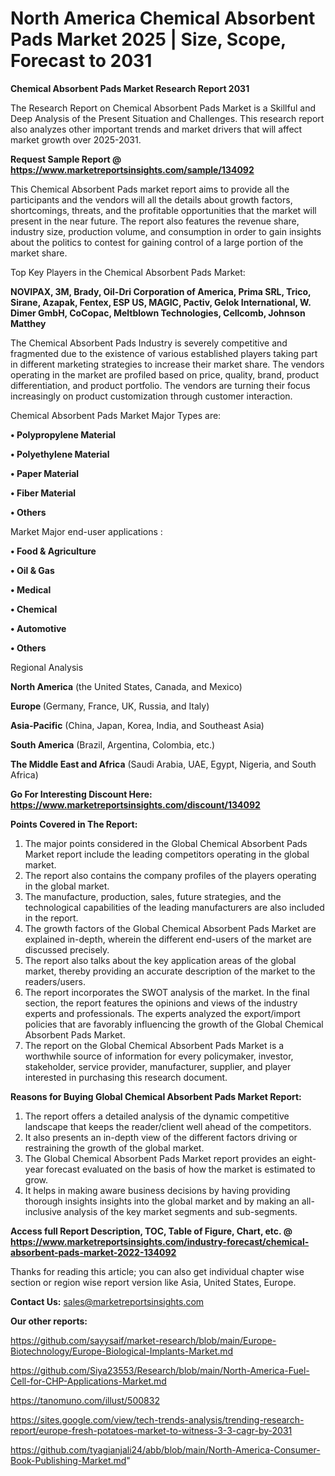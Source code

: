 # North America Chemical Absorbent Pads Market 2025 | Size, Scope, Forecast to 2031

<strong>Chemical Absorbent Pads Market Research Report 2031</strong>

The Research Report on Chemical Absorbent Pads Market is a Skillful and Deep Analysis of the Present Situation and Challenges. This research report also analyzes other important trends and market drivers that will affect market growth over 2025-2031.

<strong>Request Sample Report @ <a href=https://www.marketreportsinsights.com/sample/134092>https://www.marketreportsinsights.com/sample/134092</a></strong>

This Chemical Absorbent Pads market report aims to provide all the participants and the vendors will all the details about growth factors, shortcomings, threats, and the profitable opportunities that the market will present in the near future. The report also features the revenue share, industry size, production volume, and consumption in order to gain insights about the politics to contest for gaining control of a large portion of the market share.

Top Key Players in the Chemical Absorbent Pads Market:

<strong>NOVIPAX, 3M, Brady, Oil-Dri Corporation of America, Prima SRL, Trico, Sirane, Azapak, Fentex, ESP US, MAGIC, Pactiv, Gelok International, W. Dimer GmbH, CoCopac, Meltblown Technologies, Cellcomb, Johnson Matthey</strong>

The Chemical Absorbent Pads Industry is severely competitive and fragmented due to the existence of various established players taking part in different marketing strategies to increase their market share. The vendors operating in the market are profiled based on price, quality, brand, product differentiation, and product portfolio. The vendors are turning their focus increasingly on product customization through customer interaction.

Chemical Absorbent Pads Market Major Types are:

<strong>• Polypropylene Material

• Polyethylene Material

• Paper Material

• Fiber Material

• Others</strong>

Market Major end-user applications :

<strong>• Food & Agriculture

• Oil & Gas

• Medical

• Chemical

• Automotive

• Others</strong>

Regional Analysis

</u><strong><b>North America</b></strong> (the United States, Canada, and Mexico)

<strong><b>Europe </b></strong>(Germany, France, UK, Russia, and Italy)

<strong><b>Asia-Pacific</b></strong> (China, Japan, Korea, India, and Southeast Asia)

<strong><b>South America</b></strong> (Brazil, Argentina, Colombia, etc.)

<strong><b>The Middle East and Africa</b></strong> (Saudi Arabia, UAE, Egypt, Nigeria, and South Africa)

<strong>Go For Interesting Discount Here: <a href=https://www.marketreportsinsights.com/discount/134092>https://www.marketreportsinsights.com/discount/134092</a></strong>

<strong>Points Covered in The Report:</strong>
<ol>
  <li>The major points considered in the Global Chemical Absorbent Pads Market report include the leading competitors operating in the global market.</li>
  <li>The report also contains the company profiles of the players operating in the global market.</li>
  <li>The manufacture, production, sales, future strategies, and the technological capabilities of the leading manufacturers are also included in the report.</li>
  <li>The growth factors of the Global Chemical Absorbent Pads Market are explained in-depth, wherein the different end-users of the market are discussed precisely.</li>
  <li>The report also talks about the key application areas of the global market, thereby providing an accurate description of the market to the readers/users.</li>
  <li>The report incorporates the SWOT analysis of the market. In the final section, the report features the opinions and views of the industry experts and professionals. The experts analyzed the export/import policies that are favorably influencing the growth of the Global Chemical Absorbent Pads Market.</li>
  <li>The report on the Global Chemical Absorbent Pads Market is a worthwhile source of information for every policymaker, investor, stakeholder, service provider, manufacturer, supplier, and player interested in purchasing this research document.</li>
</ol>
<strong>Reasons for Buying Global Chemical Absorbent Pads Market Report:</strong>

<ol>
  <li>The report offers a detailed analysis of the dynamic competitive landscape that keeps the reader/client well ahead of the competitors.</li>
  <li>It also presents an in-depth view of the different factors driving or restraining the growth of the global market.</li>
  <li>The Global Chemical Absorbent Pads Market report provides an eight-year forecast evaluated on the basis of how the market is estimated to grow.</li>
  <li>It helps in making aware business decisions by having providing thorough insights insights into the global market and by making an all-inclusive analysis of the key market segments and sub-segments.</li>
</ol>
<strong>Access full Report Description, TOC, Table of Figure, Chart, etc. @ <a href=https://www.marketreportsinsights.com/industry-forecast/chemical-absorbent-pads-market-2022-134092>https://www.marketreportsinsights.com/industry-forecast/chemical-absorbent-pads-market-2022-134092</a></strong>


Thanks for reading this article; you can also get individual chapter wise section or region wise report version like Asia, United States, Europe.

<strong>Contact Us:</strong>
sales@marketreportsinsights.com

<strong>Our other reports:</strong>

<a href=https://github.com/sayysaif/market-research/blob/main/Europe-Biotechnology/Europe-Biological-Implants-Market.md>https://github.com/sayysaif/market-research/blob/main/Europe-Biotechnology/Europe-Biological-Implants-Market.md</a>

<a href=https://github.com/Siya23553/Research/blob/main/North-America-Fuel-Cell-for-CHP-Applications-Market.md>https://github.com/Siya23553/Research/blob/main/North-America-Fuel-Cell-for-CHP-Applications-Market.md</a>

<a href=https://tanomuno.com/illust/500832>https://tanomuno.com/illust/500832</a>

<a href=https://sites.google.com/view/tech-trends-analysis/trending-research-report/europe-fresh-potatoes-market-to-witness-3-3-cagr-by-2031>https://sites.google.com/view/tech-trends-analysis/trending-research-report/europe-fresh-potatoes-market-to-witness-3-3-cagr-by-2031</a>

<a href=https://github.com/tyagianjali24/abb/blob/main/North-America-Consumer-Book-Publishing-Market.md>https://github.com/tyagianjali24/abb/blob/main/North-America-Consumer-Book-Publishing-Market.md</a>"
